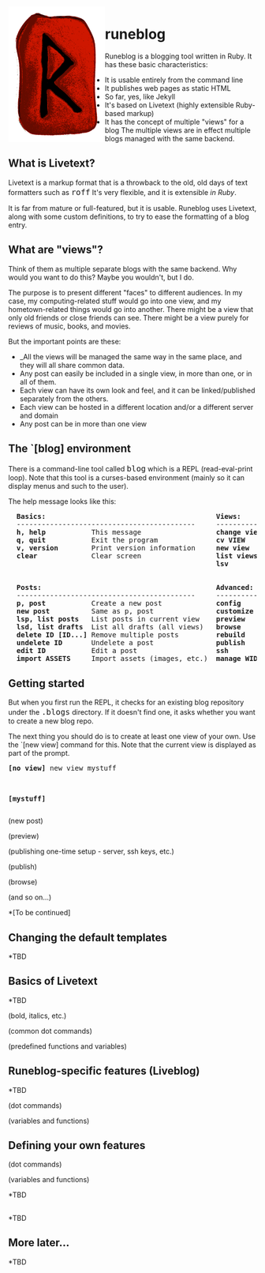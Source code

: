 <div float="left" align="left">
<img src="raido.png" width="196" height="275" align="left"></img>
</div>
<p>

# runeblog
Runeblog is a blogging tool written in Ruby. It has these basic characteristics:
<p>

 * It is usable entirely from the command line
 * It publishes web pages as static HTML
 * So far, yes, like Jekyll
 * It's based on Livetext (highly extensible Ruby-based markup)
 * It has the concept of multiple "views" for a blog
The multiple views are in effect multiple blogs managed with the same backend.
<p>

## What is Livetext?
Livetext is a markup format that is a throwback to the old, old days of text 
formatters such as <font size=+1><tt>roff</tt></font> It's very flexible, and it is extensible <i>in Ruby</i>. 
<p>

It is far from mature or full-featured, but it is usable. Runeblog uses Livetext, 
along with some custom definitions, to try to ease the formatting of a blog entry.
<p>

## What are "views"?
Think of them as multiple separate blogs with the same backend. Why would you
want to do this? Maybe you wouldn't, but I do.
<p>

The purpose is to present different "faces" to different audiences. In my case,
my computing-related stuff would go into one view, and my hometown-related things
would go into another. There might be a view that only old friends or close friends
can see. There might be a view purely for reviews of music, books, and movies. 
<p>

But the important points are these:
 * _All the views will be managed the same way in the same place, and they will all share common data.
 * Any post can easily be included in a single view, in more than one, or in all of them.
 * Each view can have its own look and feel, and it can be linked/published separately from the others.
 * Each view can be hosted in a different location and/or a different server and domain
 * Any post can be in more than one view
## The `[blog] environment
There is a command-line tool called <font size=+1><tt>blog</tt></font>  which is a REPL (read-eval-print loop). 
Note that this tool is a curses-based environment (mainly so it can display menus
and such to the user).
<p>

The help message looks like this:
<p>

<pre>
  <b>Basics:</b>                                         <b>Views:</b>
  -------------------------------------------     -------------------------------------------
  <b>h, help</b>           This message                  <b>change view VIEW</b>  Change current view
  <b>q, quit</b>           Exit the program              <b>cv VIEW</b>           Change current view
  <b>v, version</b>        Print version information     <b>new view</b>          Create a new view
  <b>clear</b>             Clear screen                  <b>list views</b>        List all views available
                                                  <b>lsv</b>               Same as: list views
<br>
  <b>Posts:</b>                                          <b>Advanced:</b>
  -------------------------------------------     -------------------------------------------
  <b>p, post</b>           Create a new post             <b>config</b>            Edit various system files
  <b>new post</b>          Same as p, post               <b>customize</b>         (BUGGY) Change set of tags, extra views
  <b>lsp, list posts</b>   List posts in current view    <b>preview</b>           Look at current (local) view in browser
  <b>lsd, list drafts</b>  List all drafts (all views)   <b>browse</b>            Look at current (published) view in browser
  <b>delete ID [ID...]</b> Remove multiple posts         <b>rebuild</b>           Regenerate all posts and relink
  <b>undelete ID</b>       Undelete a post               <b>publish</b>           Publish (current view)
  <b>edit ID</b>           Edit a post                   <b>ssh</b>               Login to remote server
  <b>import ASSETS</b>     Import assets (images, etc.)  <b>manage WIDGET</b>     Manage content/layout of a widget
</pre>
## Getting started
But when you first run the REPL, it checks for an existing blog repository under 
the <font size=+1><tt>.blogs</tt></font> directory. If it doesn't find one, it asks whether you want to create 
a new blog repo. 
<p>

The next thing you should do is to create at least one view of your own. Use the
`[new view] command for this. Note that the current view is displayed as part of the prompt.
<p>

<pre>
<b>[no view]</b> new view mystuff
<p>

<b>[mystuff]</b>
</pre>
<p>

(new post)
<p>

(preview)
<p>

(publishing one-time setup - server, ssh keys, etc.)
<p>

(publish)
<p>

(browse)
<p>

(and so on...)
<p>

*[To be continued]
<p>

## Changing the default templates
*TBD
<p>

## Basics of Livetext
*TBD
<p>

(bold, italics, etc.)
<p>

(common dot commands)
<p>

(predefined functions and variables)
<p>

## Runeblog-specific features (Liveblog)
*TBD
<p>

(dot commands)
<p>

(variables and functions)
<p>

## Defining your own features
(dot commands)
<p>

(variables and functions)
<p>

*TBD
<p>

## 
*TBD
<p>

## More later...
*TBD
<p>

